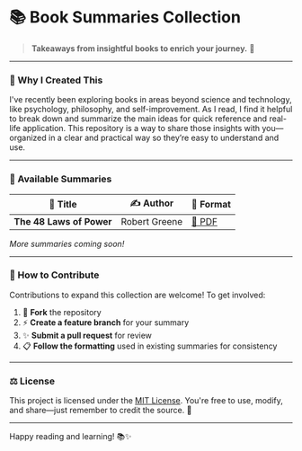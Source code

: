 # 📚 Book Summaries Collection

> **Takeaways from insightful books to enrich your journey.** 🎯

---

### 👋 Why I Created This

I've recently been exploring books in areas beyond science and technology, like psychology, philosophy, and self-improvement. As I read, I find it helpful to break down and summarize the main ideas for quick reference and real-life application. This repository is a way to share those insights with you—organized in a clear and practical way so they’re easy to understand and use.


---

### 📖 Available Summaries

| 📘 **Title**                 | ✍️ **Author**       | 🔗 **Format**          |
|------------------------------|---------------------|------------------------|
| **The 48 Laws of Power**     | Robert Greene       | [📑 PDF](the-48-laws-of-power/laws-of-power.pdf) |

*More summaries coming soon!*

---

### 🤝 How to Contribute

Contributions to expand this collection are welcome! To get involved:

1. 🔄 **Fork** the repository
2. ⚡ **Create a feature branch** for your summary
3. ✨ **Submit a pull request** for review
4. 📋 **Follow the formatting** used in existing summaries for consistency

---

### ⚖️ License

This project is licensed under the [MIT License](LICENSE). You're free to use, modify, and share—just remember to credit the source. 📄

---

Happy reading and learning! 📚✨
